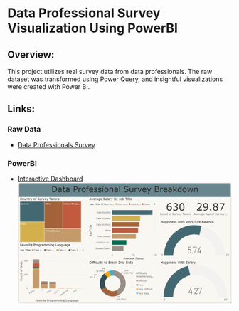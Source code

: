 # Data Professional Survey Visualization Using PowerBI

## Overview:
This project utilizes real survey data from data professionals. The raw dataset was transformed using Power Query, and insightful visualizations were created with Power BI.

## Links:
### Raw Data
- [Data Professionals Survey](https://github.com/mkweonn/data-professional-survey-powerbi/blob/main/data%20professional%20survery.xlsx)

### PowerBI
- [Interactive Dashboard ](https://github.com/mkweonn/data-professional-survey-powerbi/blob/main/data.pbix)
![PowerBI Dashboard](https://github.com/mkweonn/data-professional-survey-powerbi/blob/main/data%20power%20bi.png)

